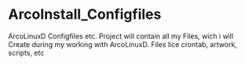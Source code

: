 # ArcoInstall_Configfiles
ArcoLinuxD Configfiles etc. 
Project will contain all my Files, wich i will Create during my working with ArcoLinuxD. Files lice crontab, artwork, scripts, etc
